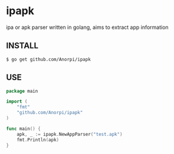 # ipapk
ipa or apk parser written in golang, aims to extract app information

## INSTALL
	$ go get github.com/Anorpi/ipapk
  
## USE
```go
package main

import (
	"fmt"
	"github.com/Anorpi/ipapk"
)

func main() {
	apk, _ := ipapk.NewAppParser("test.apk")
	fmt.Println(apk)
}
```
